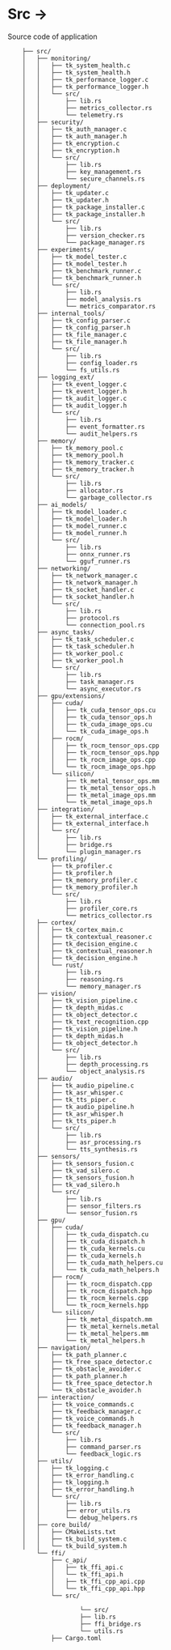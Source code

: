 # Src ->

Source code of application

        ├── src/
        │   ├── monitoring/
        │   │   ├── tk_system_health.c
        │   │   ├── tk_system_health.h
        │   │   ├── tk_performance_logger.c
        │   │   ├── tk_performance_logger.h
        │   │   └── src/
        │   │       ├── lib.rs
        │   │       ├── metrics_collector.rs
        │   │       └── telemetry.rs
        │   ├── security/
        │   │   ├── tk_auth_manager.c
        │   │   ├── tk_auth_manager.h
        │   │   ├── tk_encryption.c
        │   │   ├── tk_encryption.h
        │   │   └── src/
        │   │       ├── lib.rs
        │   │       ├── key_management.rs
        │   │       └── secure_channels.rs
        │   ├── deployment/
        │   │   ├── tk_updater.c
        │   │   ├── tk_updater.h
        │   │   ├── tk_package_installer.c
        │   │   ├── tk_package_installer.h
        │   │   └── src/
        │   │       ├── lib.rs
        │   │       ├── version_checker.rs
        │   │       └── package_manager.rs
        │   ├── experiments/
        │   │   ├── tk_model_tester.c
        │   │   ├── tk_model_tester.h
        │   │   ├── tk_benchmark_runner.c
        │   │   ├── tk_benchmark_runner.h
        │   │   └── src/
        │   │       ├── lib.rs
        │   │       ├── model_analysis.rs
        │   │       └── metrics_comparator.rs
        │   ├── internal_tools/
        │   │   ├── tk_config_parser.c
        │   │   ├── tk_config_parser.h
        │   │   ├── tk_file_manager.c
        │   │   ├── tk_file_manager.h
        │   │   └── src/
        │   │       ├── lib.rs
        │   │       ├── config_loader.rs
        │   │       └── fs_utils.rs
        │   ├── logging_ext/
        │   │   ├── tk_event_logger.c
        │   │   ├── tk_event_logger.h
        │   │   ├── tk_audit_logger.c
        │   │   ├── tk_audit_logger.h
        │   │   └── src/
        │   │       ├── lib.rs
        │   │       ├── event_formatter.rs
        │   │       └── audit_helpers.rs
        │   ├── memory/
        │   │   ├── tk_memory_pool.c
        │   │   ├── tk_memory_pool.h
        │   │   ├── tk_memory_tracker.c
        │   │   ├── tk_memory_tracker.h
        │   │   └── src/
        │   │       ├── lib.rs
        │   │       ├── allocator.rs
        │   │       └── garbage_collector.rs
        │   ├── ai_models/
        │   │   ├── tk_model_loader.c
        │   │   ├── tk_model_loader.h
        │   │   ├── tk_model_runner.c
        │   │   ├── tk_model_runner.h
        │   │   └── src/
        │   │       ├── lib.rs
        │   │       ├── onnx_runner.rs
        │   │       └── gguf_runner.rs
        │   ├── networking/
        │   │   ├── tk_network_manager.c
        │   │   ├── tk_network_manager.h
        │   │   ├── tk_socket_handler.c
        │   │   ├── tk_socket_handler.h
        │   │   └── src/
        │   │       ├── lib.rs
        │   │       ├── protocol.rs
        │   │       └── connection_pool.rs
        │   ├── async_tasks/
        │   │   ├── tk_task_scheduler.c
        │   │   ├── tk_task_scheduler.h
        │   │   ├── tk_worker_pool.c
        │   │   ├── tk_worker_pool.h
        │   │   └── src/
        │   │       ├── lib.rs
        │   │       ├── task_manager.rs
        │   │       └── async_executor.rs
        │   ├── gpu/extensions/
        │   │   ├── cuda/
        │   │   │   ├── tk_cuda_tensor_ops.cu
        │   │   │   ├── tk_cuda_tensor_ops.h
        │   │   │   ├── tk_cuda_image_ops.cu
        │   │   │   └── tk_cuda_image_ops.h
        │   │   ├── rocm/
        │   │   │   ├── tk_rocm_tensor_ops.cpp
        │   │   │   ├── tk_rocm_tensor_ops.hpp
        │   │   │   ├── tk_rocm_image_ops.cpp
        │   │   │   └── tk_rocm_image_ops.hpp
        │   │   └── silicon/
        │   │       ├── tk_metal_tensor_ops.mm
        │   │       ├── tk_metal_tensor_ops.h
        │   │       ├── tk_metal_image_ops.mm
        │   │       └── tk_metal_image_ops.h
        │   ├── integration/
        │   │   ├── tk_external_interface.c
        │   │   ├── tk_external_interface.h
        │   │   └── src/
        │   │       ├── lib.rs
        │   │       ├── bridge.rs
        │   │       └── plugin_manager.rs
        │   └── profiling/
        │       ├── tk_profiler.c
        │       ├── tk_profiler.h
        │       ├── tk_memory_profiler.c
        │       ├── tk_memory_profiler.h
        │       └── src/
        │           ├── lib.rs
        │           ├── profiler_core.rs
        │           └── metrics_collector.rs
        │   ├── cortex/
        │   │   ├── tk_cortex_main.c
        │   │   ├── tk_contextual_reasoner.c
        │   │   ├── tk_decision_engine.c
        │   │   ├── tk_contextual_reasoner.h
        │   │   ├── tk_decision_engine.h
        │   │   └── rust/
        │   │       ├── lib.rs
        │   │       ├── reasoning.rs
        │   │       └── memory_manager.rs
        │   ├── vision/
        │   │   ├── tk_vision_pipeline.c
        │   │   ├── tk_depth_midas.c
        │   │   ├── tk_object_detector.c
        │   │   ├── tk_text_recognition.cpp
        │   │   ├── tk_vision_pipeline.h
        │   │   ├── tk_depth_midas.h
        │   │   ├── tk_object_detector.h
        │   │   └── src/
        │   │       ├── lib.rs
        │   │       ├── depth_processing.rs
        │   │       └── object_analysis.rs
        │   ├── audio/
        │   │   ├── tk_audio_pipeline.c
        │   │   ├── tk_asr_whisper.c
        │   │   ├── tk_tts_piper.c
        │   │   ├── tk_audio_pipeline.h
        │   │   ├── tk_asr_whisper.h
        │   │   ├── tk_tts_piper.h
        │   │   └── src/
        │   │       ├── lib.rs
        │   │       ├── asr_processing.rs
        │   │       └── tts_synthesis.rs
        │   ├── sensors/
        │   │   ├── tk_sensors_fusion.c
        │   │   ├── tk_vad_silero.c
        │   │   ├── tk_sensors_fusion.h
        │   │   ├── tk_vad_silero.h
        │   │   └── src/
        │   │       ├── lib.rs
        │   │       ├── sensor_filters.rs
        │   │       └── sensor_fusion.rs
        │   ├── gpu/
        │   │   ├── cuda/
        │   │   │   ├── tk_cuda_dispatch.cu
        │   │   │   ├── tk_cuda_dispatch.h
        │   │   │   ├── tk_cuda_kernels.cu
        │   │   │   ├── tk_cuda_kernels.h
        │   │   │   ├── tk_cuda_math_helpers.cu
        │   │   │   └── tk_cuda_math_helpers.h
        │   │   ├── rocm/
        │   │   │   ├── tk_rocm_dispatch.cpp
        │   │   │   ├── tk_rocm_dispatch.hpp
        │   │   │   ├── tk_rocm_kernels.cpp
        │   │   │   └── tk_rocm_kernels.hpp
        │   │   └── silicon/
        │   │       ├── tk_metal_dispatch.mm
        │   │       ├── tk_metal_kernels.metal
        │   │       ├── tk_metal_helpers.mm
        │   │       └── tk_metal_helpers.h
        │   ├── navigation/
        │   │   ├── tk_path_planner.c
        │   │   ├── tk_free_space_detector.c
        │   │   ├── tk_obstacle_avoider.c
        │   │   ├── tk_path_planner.h
        │   │   ├── tk_free_space_detector.h
        │   │   └── tk_obstacle_avoider.h
        │   ├── interaction/
        │   │   ├── tk_voice_commands.c
        │   │   ├── tk_feedback_manager.c
        │   │   ├── tk_voice_commands.h
        │   │   ├── tk_feedback_manager.h
        │   │   └── src/
        │   │       ├── lib.rs
        │   │       ├── command_parser.rs
        │   │       └── feedback_logic.rs
        │   ├── utils/
        │   │   ├── tk_logging.c
        │   │   ├── tk_error_handling.c
        │   │   ├── tk_logging.h
        │   │   ├── tk_error_handling.h
        │   │   └── src/
        │   │       ├── lib.rs
        │   │       ├── error_utils.rs
        │   │       └── debug_helpers.rs
        │   ├── core_build/
        │   │   ├── CMakeLists.txt
        │   │   ├── tk_build_system.c
        │   │   └── tk_build_system.h
            └── ffi/
                ├── c_api/
                │   ├── tk_ffi_api.c
                │   └── tk_ffi_api.h
                │   ├── tk_ffi_cpp_api.cpp
                │   └── tk_ffi_cpp_api.hpp
                └── src/

                        └── src/
                        ├── lib.rs
                        ├── ffi_bridge.rs
                        └── utils.rs
                ├── Cargo.toml

